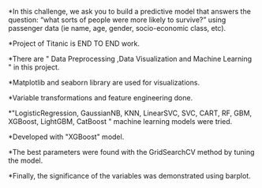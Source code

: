 *In this challenge, we ask you to build a predictive model that answers the question: “what sorts of people were more likely to survive?” using passenger data (ie name, age, gender, socio-economic class, etc).

*Project of Titanic is END TO END work.

*There are " Data Preprocessing ,Data Visualization and Machine Learning " in this project.

*Matplotlib and seaborn library are used for visualizations.

*Variable transformations and feature engineering done.

*"LogisticRegression, GaussianNB, KNN, LinearSVC, SVC, CART, RF, GBM, XGBoost, LightGBM, CatBoost " machine learning models were tried.

*Developed with "XGBoost" model.

*The best parameters were found with the GridSearchCV method by tuning the model.

*Finally, the significance of the variables was demonstrated using barplot.
